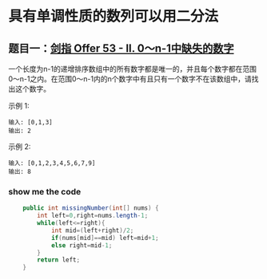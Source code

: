 # 具有单调性质的数列可以用二分法

## 题目一：[剑指 Offer 53 - II. 0～n-1中缺失的数字](https://leetcode-cn.com/problems/que-shi-de-shu-zi-lcof/)

一个长度为n-1的递增排序数组中的所有数字都是唯一的，并且每个数字都在范围0～n-1之内。在范围0～n-1内的n个数字中有且只有一个数字不在该数组中，请找出这个数字。

 

示例 1:
```
输入: [0,1,3]
输出: 2
```
示例 2:
```
输入: [0,1,2,3,4,5,6,7,9]
输出: 8
```

### show me the code

```java
    public int missingNumber(int[] nums) {
        int left=0,right=nums.length-1;
        while(left<=right){
            int mid=(left+right)/2;
            if(nums[mid]==mid) left=mid+1;
            else right=mid-1;
        }
        return left;
    }
```

